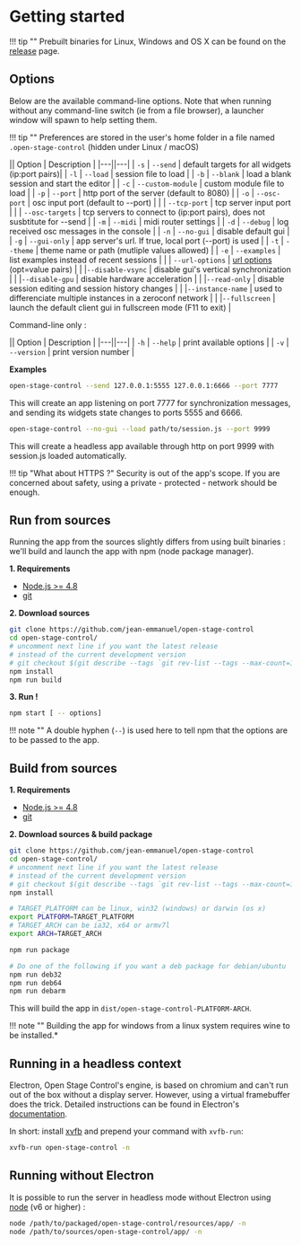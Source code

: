 # Getting started

!!! tip ""
    Prebuilt binaries for Linux, Windows and OS X can be found on the [release](https://github.com/jean-emmanuel/open-stage-control/releases) page.


## Options

Below are the available command-line options. Note that when running without any command-line switch (ie from a file browser), a launcher window will spawn to help setting them.

!!! tip ""
    Preferences are stored in the user's home folder in a file named `.open-stage-control` (hidden under Linux / macOS)

|| Option | Description |
|---||---|
| `-s` | `--send` | default targets for all widgets (ip:port pairs)|
| `-l` | `--load` | session file to load |
| `-b` | `--blank` | load a blank session and start the editor |
| `-c` | `--custom-module` | custom module file to load |
| `-p` | `--port` | http port of the server (default to 8080) |
| `-o` | `--osc-port` | osc input port (default to --port) |
| | `--tcp-port` | tcp server input port |
| | `--osc-targets` | tcp servers to connect to (ip:port pairs), does not susbtitute for --send |
| `-m` | `--midi` | midi router settings |
| `-d` | `--debug` | log received osc messages in the console |
| `-n` | `--no-gui` | disable default gui |
| `-g` | `--gui-only` | app server's url. If true, local port (--port) is used |
| `-t` | `--theme` | theme name or path (mutliple values allowed)    |
| `-e` | `--examples` | list examples instead of recent sessions |
| | `--url-options` | [url options](extras/url-options) (opt=value pairs) |
| |`--disable-vsync` | disable gui's vertical synchronization |
| |`--disable-gpu` | disable hardware acceleration |
| |`--read-only` | disable session editing and session history changes |
| |`--instance-name` | used to differenciate multiple instances in a zeroconf network |
| |`--fullscreen` | launch the default client gui in fullscreen mode (F11 to exit) |

Command-line only :

|| Option | Description |
|---||---|
| `-h` | `--help` | print available options |
| `-v` | `--version` | print version number |

**Examples**

```bash
open-stage-control --send 127.0.0.1:5555 127.0.0.1:6666 --port 7777
```

This will create an app listening on port 7777 for synchronization messages, and sending its widgets state changes to ports 5555 and 6666.

```bash
open-stage-control --no-gui --load path/to/session.js --port 9999
```

This will create a headless app available through http on port 9999 with session.js loaded automatically.

!!! tip "What about HTTPS ?"
    Security is out of the app's scope. If you are concerned about safety, using a private - protected - network should be enough.


## Run from sources

Running the app from the sources slightly differs from using built binaries : we'll build and launch the app with npm (node package manager).

**1. Requirements**

- [Node.js >= 4.8](https://nodejs.org/en/#download)
- [git](https://git-scm.com/downloads)

**2. Download sources**

```bash
git clone https://github.com/jean-emmanuel/open-stage-control
cd open-stage-control/
# uncomment next line if you want the latest release
# instead of the current development version
# git checkout $(git describe --tags `git rev-list --tags --max-count=1`)
npm install
npm run build
```

**3. Run !**

```bash
npm start [ -- options]
```

!!! note ""
    A double hyphen (`--`) is used here to tell npm that the options are to be passed to the app.


## Build from sources

**1. Requirements**

- [Node.js >= 4.8](https://nodejs.org/en/#download)
- [git](https://git-scm.com/downloads)

**2. Download sources & build package**

```bash
git clone https://github.com/jean-emmanuel/open-stage-control
cd open-stage-control/
# uncomment next line if you want the latest release
# instead of the current development version
# git checkout $(git describe --tags `git rev-list --tags --max-count=1`)
npm install

# TARGET_PLATFORM can be linux, win32 (windows) or darwin (os x)
export PLATFORM=TARGET_PLATFORM
# TARGET_ARCH can be ia32, x64 or armv7l
export ARCH=TARGET_ARCH

npm run package

# Do one of the following if you want a deb package for debian/ubuntu
npm run deb32
npm run deb64
npm run debarm
```

This will build the app in `dist/open-stage-control-PLATFORM-ARCH`.

!!! note ""
    Building the app for windows from a linux system requires wine to be installed.*

## Running in a headless context

Electron, Open Stage Control's engine, is based on chromium and can't run out of the box without a display server. However, using a virtual framebuffer does the trick. Detailed instructions can be found in Electron's [documentation](http://electron.atom.io/docs/tutorial/testing-on-headless-ci/).

In short: install [xvfb](https://en.wikipedia.org/wiki/Xvfb) and prepend your command with `xvfb-run`:  

```bash
xvfb-run open-stage-control -n
```

## Running without Electron

It is possible to run the server in headless mode without Electron using [node](https://nodejs.org/en/download/package-manager/) (v6 or higher) :

```bash
node /path/to/packaged/open-stage-control/resources/app/ -n
node /path/to/sources/open-stage-control/app/ -n
```
